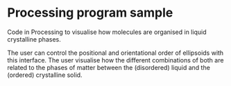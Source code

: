 # Processing program sample

Code in Processing to visualise how molecules are organised in liquid crystalline phases.

The user can control the positional and orientational order of ellipsoids with this interface.
The user visualise how the different combinations of both are related to the phases of matter between the (disordered) liquid and the (ordered) crystalline solid.
